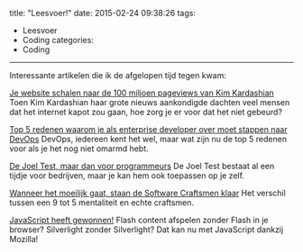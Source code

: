 title: "Leesvoer!"
date: 2015-02-24 09:38:26
tags:
  - Leesvoer
  - Coding
categories:
  - Coding
---
Interessante artikelen die ik de afgelopen tijd tegen kwam:

[Je website schalen naar de 100 miljoen pageviews van Kim Kardashian](http://highscalability.com/blog/2015/2/16/scaling-kim-kardashian-to-100-million-page-views.html)
Toen Kim Kardashian haar grote nieuws aankondigde dachten veel mensen dat het internet kapot zou gaan, hoe zorg je er voor dat het niet gebeurd?

[Top 5 redenen waarom je als enterprise developer over moet stappen naar DevOps](http://channel9.msdn.com/Blogs/DevRadio/Top-5-Reasons-for-Enterprise-Developers-to-Embrace-DevOps)
DevOps, iedereen kent het wel, maar wat zijn nu de top 5 redenen voor als je het nog niet omarmd hebt.

[De Joel Test, maar dan voor programmeurs](http://simpleprogrammer.com/2015/02/16/joel-test-programmers-simple-programmer-test/)
De Joel Test bestaat al een tijdje voor bedrijven, maar je kan hem ook toepassen op je zelf.

[Wanneer het moeilijk gaat, staan de Software Craftsmen klaar](http://blog.8thlight.com/mike-ebert/2015/02/16/when-the-going-gets-tough.html)
Het verschil tussen een 9 tot 5 mentaliteit en echte craftsmen.

[JavaScript heeft gewonnen!](http://www.hanselman.com/blog/JavaScriptHasWonRunFlashWithMozillaShumwayAndDevelopSilverlightInJSWithFayde.aspx)
Flash content afspelen zonder Flash in je browser? Silverlight zonder Silverlight? Dat kan nu met JavaScript dankzij Mozilla!
